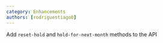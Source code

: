 ```yaml
---
category: Enhancements
authors: [rodriguestiago0]
---
```


Add `reset-hold` and `hold-for-next-month` methods to the API